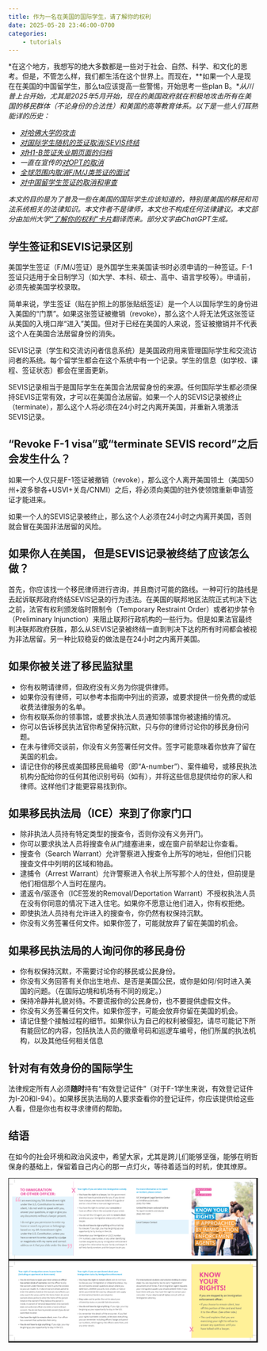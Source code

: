 ```yaml
---
title: 作为一名在美国的国际学生，请了解你的权利
date: 2025-05-28 23:46:00-0700
categories:
    - tutorials
---
```


*在这个地方，我想写的绝大多数都是一些对于社会、自然、科学、和文化的思考。但是，不管怎么样，我们都生活在这个世界上。而现在，**如果一个人是现在在美国的中国留学生，那么ta应该提高一些警惕，开始思考一些plan B。**从川普上台开始，尤其是2025年5月开始，现在的美国政府就在积极地攻击所有在美国的移民群体（不论身份的合法性）和美国的高等教育体系。以下是一些人们耳熟能详的历史：*
- *[对哈佛大学的攻击](https://apnews.com/article/harvard-trump-grant-f677055d7536ab1478ee9b836ca11bf7)*
- *[对国际学生随机的签证取消/SEVIS终结](https://apnews.com/article/international-student-visa-f1-sevis-status-716ce8e67e2c3093eba4092e57ba1612)*
- *[对H1-B签证失业期页面的归档](https://instant.1point3acres.cn/thread/1130588)*
- *一直在宣传的[对OPT的取消](https://www.forbes.com/sites/stuartanderson/2025/05/22/snubbing-trump-immigration-nominee-will-end-student-practical-training/)*
- *[全球范围内取消F/M/J类签证的面试](https://www.politico.com/news/2025/05/27/trump-team-orders-stop-to-new-student-visa-interviews-as-it-weighs-expanding-social-media-vetting-00370501)*
- *[对中国留学生签证的取消和审查](https://www.state.gov/releases/office-of-the-spokesperson/2025/05/new-visa-policies-put-america-first-not-china/)*

*本文的目的是为了普及一些在美国的国际学生应该知道的，特别是美国的移民和司法系统相关的法律知识。本文作者不是律师，本文也不构成任何法律建议。本文部分由加州大学[“了解你的权利”卡片](https://www.universityofcalifornia.edu/sites/default/files/2025-01/know-your-rights-card-2025v.pdf)翻译而来。部分文字由ChatGPT生成。*

## 学生签证和SEVIS记录区别

美国学生签证（F/M/J签证）是外国学生来美国读书时必须申请的一种签证。F-1签证只适用于全日制学习（如大学、本科、硕士、高中、语言学校等）。申请前，必须先被美国学校录取。

简单来说，学生签证（贴在护照上的那张贴纸签证）是一个人以国际学生的身份进入美国的“门票”。如果这张签证被撤销（revoke），那么这个人将无法凭这张签证从美国的入境口岸“进入”美国。但对于已经在美国的人来说，签证被撤销并不代表这个人在美国合法居留身份的消失。

SEVIS记录（学生和交流访问者信息系统）是美国政府用来管理国际学生和交流访问者的系统。每个留学生都会在这个系统中有一个记录。学生的信息（如学校、课程、签证状态）都会在里面更新。

SEVIS记录相当于是国际学生在美国合法居留身份的来源。任何国际学生都必须保持SEVIS正常有效，才可以在美国合法居留。如果一个人的SEVIS记录被终止（terminate），那么这个人将必须在24小时之内离开美国，并重新入境激活SEVIS记录。

## “Revoke F-1 visa”或“terminate SEVIS record”之后会发生什么？

如果一个人仅只是F-1签证被撤销（revoke），那么这个人离开美国领土（美国50州+波多黎各+USVI+关岛/CNMI）之后，将必须向美国的驻外使领馆重新申请签证才能进来。

如果一个人的SEVIS记录被终止，那么这个人必须在24小时之内离开美国，否则就会冒在美国非法居留的风险。

## 如果你人在美国， 但是SEVIS记录被终结了应该怎么做？

首先，你应该找一个移民律师进行咨询，并且商讨可能的路线。一种可行的路线是去起诉联邦政府终结SEVIS记录的行为违法。在美国的联邦地区法院正式判决下达之前，法官有权利颁发临时限制令（Temporary Restraint Order）或者初步禁令（Preliminary Injunction）来阻止联邦行政机构的一些行为。但是如果法官最终判决联邦政府获胜，那么从SEVIS记录被终结一直到判决下达的所有时间都会被视为非法居留。另一种比较稳妥的做法是在24小时之内离开美国。

## 如果你被关进了移民监狱里

- 你有权聘请律师，但政府没有义务为你提供律师。
- 如果你没有律师，可以参考本指南中列出的资源，或要求提供一份免费的或低收费法律服务的名单。
- 你有权联系你的领事馆，或要求执法人员通知领事馆你被逮捕的情况。
- 你可以告诉移民执法官你希望保持沉默，只与你的律师讨论你的移民身份问题。
- 在未与律师交谈前，你没有义务签署任何文件。签字可能意味着你放弃了留在美国的机会。
- 请记住你的移民或美国移民局编号（即“A-number”）、案件编号，或移民执法机构分配给你的任何其他识别号码（如有），并将这些信息提供给你的家人和律师。这样他们才能更容易找到你。

## 如果移民执法局（ICE）来到了你家门口

- 除非执法人员持有特定类型的搜查令，否则你没有义务开门。
- 你可以要求执法人员将搜查令从门缝塞进来，或在窗户前举起让你查看。
- 搜查令（Search Warrant）允许警察进入搜查令上所写的地址，但他们只能搜查文件中列明的区域和物品。
- 逮捕令（Arrest Warrant）允许警察进入令状上所写那个人的住处，但前提是他们相信那个人当时在屋内。
- 遣返令/驱逐令（ICE签发的Removal/Deportation Warrant）不授权执法人员在没有你同意的情况下进入住宅。如果你不愿意让他们进入，你有权拒绝。
- 即使执法人员持有允许进入的搜查令，你仍然有权保持沉默。
- 你没有义务签署任何文件。如果你签了，可能就放弃了留在美国的机会。

## 如果移民执法局的人询问你的移民身份

- 你有权保持沉默，不需要讨论你的移民或公民身份。
- 你没有义务回答有关你出生地点、是否是美国公民，或你是如何/何时进入美国的问题。（在国际边境和机场有不同的规定。）
- 保持冷静并礼貌对待。不要谎报你的公民身份，也不要提供虚假文件。
- 你没有义务签署任何文件。如果你签字，可能会放弃你留在美国的机会。
- 请记住整个接触过程的细节。如果你认为自己的权利被侵犯，请尽可能记下所有能回忆的内容，包括执法人员的徽章号码和巡逻车编号，他们所属的执法机构，以及其他任何相关信息

## 针对有有效身份的国际学生

法律规定所有人必须**随时**持有“有效登记证件”（对于F-1学生来说，有效登记证件为I-20和I-94）。如果移民执法局的人要求查看你的登记证件，你应该提供给这些人看，但是你也有权寻求律师的帮助。

## 结语

在如今的社会环境和政治风波中，希望大家，尤其是跨儿们能够坚强，能够在明哲保身的基础上，保留着自己内心的那一点灯火，等待着适当的时机，使其燎原。

![加州大学“了解你的权利”卡片](uc-kyr.png)